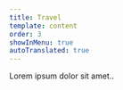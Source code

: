 ```yaml
---
title: Travel
template: content
order: 3
showInMenu: true
autoTranslated: true
---
```


Lorem ipsum dolor sit amet..
